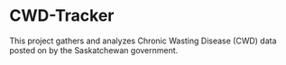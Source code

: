 # CWD-Tracker
This project gathers and analyzes Chronic Wasting Disease (CWD) data posted on by the Saskatchewan government.
